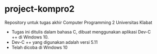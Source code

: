 # project-kompro2
Repository untuk tugas akhir Computer Programming 2 Universitas Klabat

- Tugas ini ditulis dalam bahasa C, dibuat menggunakan aplikasi Dev-C ++ di Windows 10.
- Dev-C ++ yang digunakan adalah versi 5.11
- Telah dicoba di Windows 10
